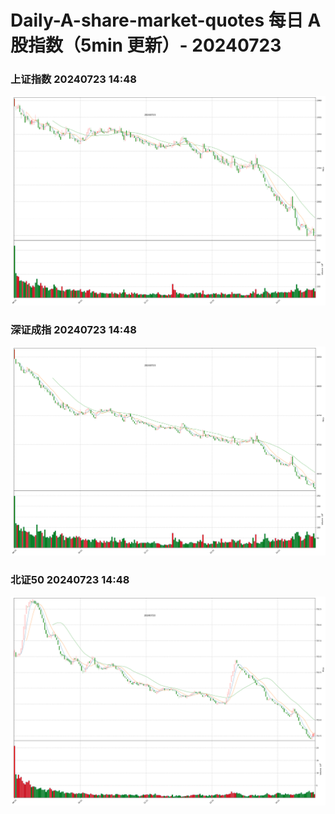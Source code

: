 
# Daily-A-share-market-quotes 每日 A 股指数（5min 更新）- 20240723

### 上证指数 20240723 14:48
![](./fig/2024/7/20240723-sh000001.png)

### 深证成指 20240723 14:48
![](./fig/2024/7/20240723-sz399001.png)

### 北证50 20240723 14:48
![](./fig/2024/7/20240723-bj899050.png)
